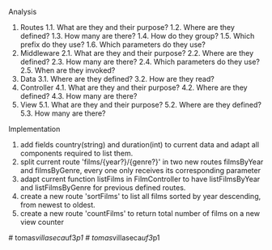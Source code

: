 Analysis
1. Routes
    1.1. What are they and their purpose?
    1.2. Where are they defined?
    1.3. How many are there?
    1.4. How do they group?
    1.5. Which prefix do they use?
    1.6. Which parameters do they use?
2. Middleware
    2.1. What are they and their purpose?
    2.2. Where are they defined?
    2.3. How many are there?
    2.4. Which parameters do they use?
    2.5. When are they invoked?
3. Data
    3.1. Where are they defined?
    3.2. How are they read?
4. Controller
    4.1. What are they and their purpose?
    4.2. Where are they defined?
    4.3. How many are there?
5. View
    5.1. What are they and their purpose?
    5.2. Where are they defined?
    5.3. How many are there?

Implementation
1. add fields country(string) and duration(int) to current data and adapt all components required to list them.
2. split current route 'films/{year?}/{genre?}' in two new routes filmsByYear and filmsByGenre, every one only receives its corresponding parameter
3. adapt current function listFilms in FilmController to have listFilmsByYear and listFilmsByGenre for previous defined routes.
4. create a new route 'sortFilms' to list all films sorted by year descending, from newest to oldest.
5. create a new route 'countFilms' to return total number of films on a new view counter

#   t o m a s _ v i l l a s e c a _ u f 3 _ p 1  
 #   t o m a s _ v i l l a s e c a _ u f 3 _ p 1  
 